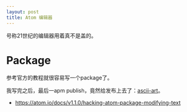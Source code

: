 ```yaml
---
layout: post
title: Atom 编辑器
---
```


号称21世纪的编辑器用着真不是盖的。

# Package
参考官方的教程就很容易写一个package了。

我写完之后，最后一apm publish，竟然给发布上去了：[ascii-art](https://atom.io/packages/ascii-art)。

* https://atom.io/docs/v1.1.0/hacking-atom-package-modifying-text
